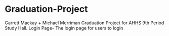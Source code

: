 # Graduation-Project
Garrett Mackay + Michael Merriman Graduation Project for AHHS 9th Period Study Hall.
Login Page- The login page for users to login
